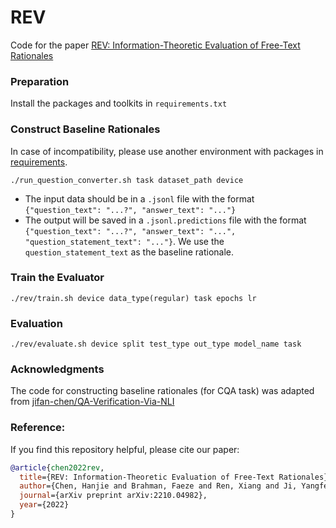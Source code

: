 # REV
Code for the paper [REV: Information-Theoretic Evaluation of Free-Text Rationales](https://arxiv.org/pdf/2210.04982.pdf)

### Preparation
Install the packages and toolkits in `requirements.txt`

### Construct Baseline Rationales
In case of incompatibility, please use another environment with packages in [requirements](https://github.com/jifan-chen/QA-Verification-Via-NLI/blob/master/requirements.txt).
```
./run_question_converter.sh task dataset_path device
```
- The input data should be in a `.jsonl` file with the format `{"question_text": "...?", "answer_text": "..."}`
- The output will be saved in a `.jsonl.predictions` file with the format `{"question_text": "...?", "answer_text": "...", "question_statement_text": "..."}`. We use the `question_statement_text` as the baseline rationale.

### Train the Evaluator
```
./rev/train.sh device data_type(regular) task epochs lr
```

### Evaluation
```
./rev/evaluate.sh device split test_type out_type model_name task
```

### Acknowledgments
The code for constructing baseline rationales (for CQA task) was adapted from [jifan-chen/QA-Verification-Via-NLI](https://github.com/jifan-chen/QA-Verification-Via-NLI/tree/master/seq2seq_converter)


### Reference:
If you find this repository helpful, please cite our paper:
```bibtex
@article{chen2022rev,
  title={REV: Information-Theoretic Evaluation of Free-Text Rationales},
  author={Chen, Hanjie and Brahman, Faeze and Ren, Xiang and Ji, Yangfeng and Choi, Yejin and Swayamdipta, Swabha},
  journal={arXiv preprint arXiv:2210.04982},
  year={2022}
}
```
